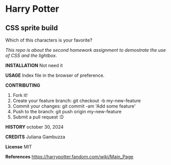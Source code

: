 # Harry Potter
## CSS sprite build

Which of this characters is your favorite?

*This repo is about the second homework assignment to demostrate the use of CSS and the lightbox.*

**INSTALLATION** 
Not need it

**USAGE**
Index file in the browser of preference.

**CONTRIBUTING**
1. Fork it!
2. Create your feature branch: git checkout -b my-new-feature
3. Commit your changes: git commit -am 'Add some feature'
4. Push to the branch: git push origin my-new-feature
5. Submit a pull request :D

**HISTORY**
october 30, 2024

**CREDITS**
Juliana Gambuzza
 
**License**
MIT 

**References**
https://harrypotter.fandom.com/wiki/Main_Page

